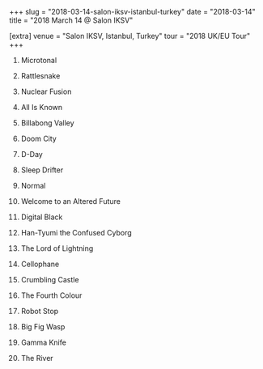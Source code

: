 +++
slug = "2018-03-14-salon-iksv-istanbul-turkey"
date = "2018-03-14"
title = "2018 March 14 @ Salon IKSV"

[extra]
venue = "Salon IKSV, Istanbul, Turkey"
tour = "2018 UK/EU Tour"
+++


 1. Microtonal
 2. Rattlesnake

 3. Nuclear Fusion

 4. All Is Known

 5. Billabong Valley

 6. Doom City

 7. D-Day

 8. Sleep Drifter

 9. Normal
10. Welcome to an Altered Future

11. Digital Black

12. Han-Tyumi the Confused Cyborg

13. The Lord of Lightning

14. Cellophane

15. Crumbling Castle

16. The Fourth Colour

17. Robot Stop

18. Big Fig Wasp

19. Gamma Knife

20. The River


